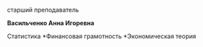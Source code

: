 старший преподаватель



**Васильченко Анна Игоревна**

Статистика
	*Финансовая грамотность
	*Экономическая теория
